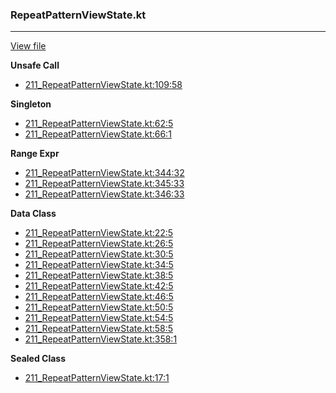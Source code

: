 ### RepeatPatternViewState.kt
---
[View file](../../precision_analyzed/211_RepeatPatternViewState.kt)

**Unsafe Call**

 - [211_RepeatPatternViewState.kt:109:58](../../precision_analyzed/211_RepeatPatternViewState.kt#L109)

**Singleton**

 - [211_RepeatPatternViewState.kt:62:5](../../precision_analyzed/211_RepeatPatternViewState.kt#L62)
 - [211_RepeatPatternViewState.kt:66:1](../../precision_analyzed/211_RepeatPatternViewState.kt#L66)

**Range Expr**

 - [211_RepeatPatternViewState.kt:344:32](../../precision_analyzed/211_RepeatPatternViewState.kt#L344)
 - [211_RepeatPatternViewState.kt:345:33](../../precision_analyzed/211_RepeatPatternViewState.kt#L345)
 - [211_RepeatPatternViewState.kt:346:33](../../precision_analyzed/211_RepeatPatternViewState.kt#L346)

**Data Class**

 - [211_RepeatPatternViewState.kt:22:5](../../precision_analyzed/211_RepeatPatternViewState.kt#L22)
 - [211_RepeatPatternViewState.kt:26:5](../../precision_analyzed/211_RepeatPatternViewState.kt#L26)
 - [211_RepeatPatternViewState.kt:30:5](../../precision_analyzed/211_RepeatPatternViewState.kt#L30)
 - [211_RepeatPatternViewState.kt:34:5](../../precision_analyzed/211_RepeatPatternViewState.kt#L34)
 - [211_RepeatPatternViewState.kt:38:5](../../precision_analyzed/211_RepeatPatternViewState.kt#L38)
 - [211_RepeatPatternViewState.kt:42:5](../../precision_analyzed/211_RepeatPatternViewState.kt#L42)
 - [211_RepeatPatternViewState.kt:46:5](../../precision_analyzed/211_RepeatPatternViewState.kt#L46)
 - [211_RepeatPatternViewState.kt:50:5](../../precision_analyzed/211_RepeatPatternViewState.kt#L50)
 - [211_RepeatPatternViewState.kt:54:5](../../precision_analyzed/211_RepeatPatternViewState.kt#L54)
 - [211_RepeatPatternViewState.kt:58:5](../../precision_analyzed/211_RepeatPatternViewState.kt#L58)
 - [211_RepeatPatternViewState.kt:358:1](../../precision_analyzed/211_RepeatPatternViewState.kt#L358)

**Sealed Class**

 - [211_RepeatPatternViewState.kt:17:1](../../precision_analyzed/211_RepeatPatternViewState.kt#L17)
